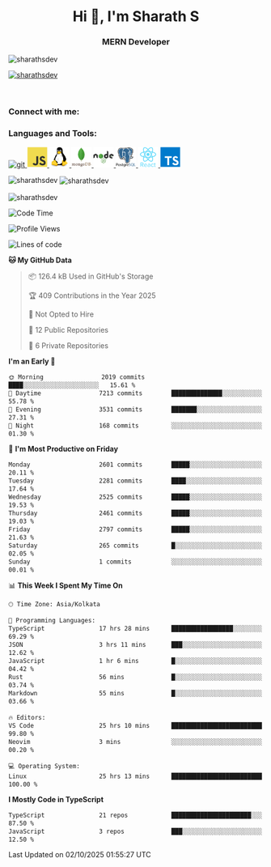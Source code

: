 <h1 align="center">Hi 👋, I'm Sharath S</h1>
<h3 align="center">MERN Developer</h3>

<p align="left"> <img src="https://komarev.com/ghpvc/?username=sharathsdev&label=Profile%20views&color=0e75b6&style=flat" alt="sharathsdev" /> </p>

<p align="left"> <a href="https://github.com/ryo-ma/github-profile-trophy"><img src="https://github-profile-trophy.vercel.app/?username=sharathsdev" alt="sharathsdev" /></a> </p>

<p align="left"> <a href="https://twitter.com/" target="blank"><img src="https://img.shields.io/twitter/follow/?logo=twitter&style=for-the-badge" alt="" /></a> </p>

<h3 align="left">Connect with me:</h3>
<p align="left">
</p>

<h3 align="left">Languages and Tools:</h3>
<p align="left"> <a href="https://git-scm.com/" target="_blank" rel="noreferrer"> <img src="https://www.vectorlogo.zone/logos/git-scm/git-scm-icon.svg" alt="git" width="40" height="40"/> </a> <a href="https://developer.mozilla.org/en-US/docs/Web/JavaScript" target="_blank" rel="noreferrer"> <img src="https://raw.githubusercontent.com/devicons/devicon/master/icons/javascript/javascript-original.svg" alt="javascript" width="40" height="40"/> </a> <a href="https://www.linux.org/" target="_blank" rel="noreferrer"> <img src="https://raw.githubusercontent.com/devicons/devicon/master/icons/linux/linux-original.svg" alt="linux" width="40" height="40"/> </a> <a href="https://www.mongodb.com/" target="_blank" rel="noreferrer"> <img src="https://raw.githubusercontent.com/devicons/devicon/master/icons/mongodb/mongodb-original-wordmark.svg" alt="mongodb" width="40" height="40"/> </a> <a href="https://nodejs.org" target="_blank" rel="noreferrer"> <img src="https://raw.githubusercontent.com/devicons/devicon/master/icons/nodejs/nodejs-original-wordmark.svg" alt="nodejs" width="40" height="40"/> </a> <a href="https://www.postgresql.org" target="_blank" rel="noreferrer"> <img src="https://raw.githubusercontent.com/devicons/devicon/master/icons/postgresql/postgresql-original-wordmark.svg" alt="postgresql" width="40" height="40"/> </a> <a href="https://reactjs.org/" target="_blank" rel="noreferrer"> <img src="https://raw.githubusercontent.com/devicons/devicon/master/icons/react/react-original-wordmark.svg" alt="react" width="40" height="40"/> </a> <a href="https://www.typescriptlang.org/" target="_blank" rel="noreferrer"> <img src="https://raw.githubusercontent.com/devicons/devicon/master/icons/typescript/typescript-original.svg" alt="typescript" width="40" height="40"/> </a> </p>

<p><img align="left" src="https://github-readme-stats.vercel.app/api/top-langs?username=sharathsdev&show_icons=true&locale=en&layout=compact" alt="sharathsdev" /></p>

<p>&nbsp;<img align="center" src="https://github-readme-stats.vercel.app/api?username=sharathsdev&show_icons=true&locale=en" alt="sharathsdev" /></p>

<p><img align="center" src="https://github-readme-streak-stats.herokuapp.com/?user=sharathsdev&" alt="sharathsdev" /></p>
 
 <!--START_SECTION:waka-->
![Code Time](http://img.shields.io/badge/Code%20Time-1%2C171%20hrs%2053%20mins-blue)

![Profile Views](http://img.shields.io/badge/Profile%20Views-12-blue)

![Lines of code](https://img.shields.io/badge/From%20Hello%20World%20I%27ve%20Written-12.1%20million%20lines%20of%20code-blue)

**🐱 My GitHub Data** 

> 📦 126.4 kB Used in GitHub's Storage 
 > 
> 🏆 409 Contributions in the Year 2025
 > 
> 🚫 Not Opted to Hire
 > 
> 📜 12 Public Repositories 
 > 
> 🔑 6 Private Repositories 
 > 
**I'm an Early 🐤** 

```text
🌞 Morning                2019 commits        ████░░░░░░░░░░░░░░░░░░░░░   15.61 % 
🌆 Daytime                7213 commits        ██████████████░░░░░░░░░░░   55.78 % 
🌃 Evening                3531 commits        ███████░░░░░░░░░░░░░░░░░░   27.31 % 
🌙 Night                  168 commits         ░░░░░░░░░░░░░░░░░░░░░░░░░   01.30 % 
```
📅 **I'm Most Productive on Friday** 

```text
Monday                   2601 commits        █████░░░░░░░░░░░░░░░░░░░░   20.11 % 
Tuesday                  2281 commits        ████░░░░░░░░░░░░░░░░░░░░░   17.64 % 
Wednesday                2525 commits        █████░░░░░░░░░░░░░░░░░░░░   19.53 % 
Thursday                 2461 commits        █████░░░░░░░░░░░░░░░░░░░░   19.03 % 
Friday                   2797 commits        █████░░░░░░░░░░░░░░░░░░░░   21.63 % 
Saturday                 265 commits         █░░░░░░░░░░░░░░░░░░░░░░░░   02.05 % 
Sunday                   1 commits           ░░░░░░░░░░░░░░░░░░░░░░░░░   00.01 % 
```


📊 **This Week I Spent My Time On** 

```text
🕑︎ Time Zone: Asia/Kolkata

💬 Programming Languages: 
TypeScript               17 hrs 28 mins      █████████████████░░░░░░░░   69.29 % 
JSON                     3 hrs 11 mins       ███░░░░░░░░░░░░░░░░░░░░░░   12.62 % 
JavaScript               1 hr 6 mins         █░░░░░░░░░░░░░░░░░░░░░░░░   04.42 % 
Rust                     56 mins             █░░░░░░░░░░░░░░░░░░░░░░░░   03.74 % 
Markdown                 55 mins             █░░░░░░░░░░░░░░░░░░░░░░░░   03.66 % 

🔥 Editors: 
VS Code                  25 hrs 10 mins      █████████████████████████   99.80 % 
Neovim                   3 mins              ░░░░░░░░░░░░░░░░░░░░░░░░░   00.20 % 

💻 Operating System: 
Linux                    25 hrs 13 mins      █████████████████████████   100.00 % 
```

**I Mostly Code in TypeScript** 

```text
TypeScript               21 repos            ██████████████████████░░░   87.50 % 
JavaScript               3 repos             ███░░░░░░░░░░░░░░░░░░░░░░   12.50 % 
```




 Last Updated on 02/10/2025 01:55:27 UTC
<!--END_SECTION:waka-->
